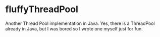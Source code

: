 # fluffyThreadPool
Another Thread Pool implementation in Java. Yes, there is a ThreadPool already in Java, but I was bored so I wrote one myself just for fun.
